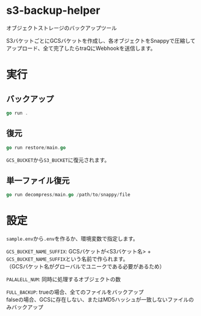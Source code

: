 # s3-backup-helper
 オブジェクトストレージのバックアップツール

 S3バケットごとにGCSバケットを作成し、各オブジェクトをSnappyで圧縮してアップロード、全て完了したらtraQにWebhookを送信します。

# 実行
## バックアップ
 ```go
 go run .
 ```

## 復元
 ```go
 go run restore/main.go
 ```
 `GCS_BUCKET`から`S3_BUCKET`に復元されます。

## 単一ファイル復元

 ```go
 go run decompress/main.go /path/to/snappy/file
 ```

# 設定
 `sample.env`から`.env`を作るか、環境変数で指定します。
 
 `GCS_BUCKET_NAME_SUFFIX`: GCSバケットが<S3バケット名> + `GCS_BUCKET_NAME_SUFFIX`という名前で作られます。  
 （GCSバケット名がグローバルでユニークである必要があるため）

 `PALALELL_NUM`: 同時に処理するオブジェクトの数

 `FULL_BACKUP`: trueの場合、全てのファイルをバックアップ  
 falseの場合、GCSに存在しない、またはMD5ハッシュが一致しないファイルのみバックアップ
